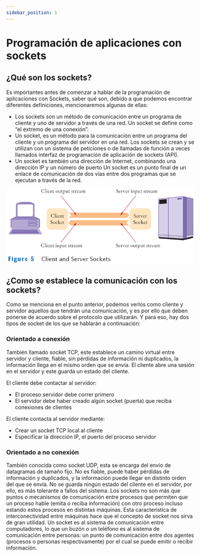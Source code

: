 ```yaml
---
sidebar_position: 1
---
```


# Programación de aplicaciones con sockets

## ¿Qué son los sockets?

Es importantes antes de comenzar a hablar de la programación de aplicaciones con Sockets, saber qué son, debido a que podemos encontrar diferentes definiciones, mencionaremos algunas de ellas: 

- Los sockets son un método de comunicación entre un programa de cliente y uno de servidor a través de una red. Un socket se define como “el extremo de una conexión”. 
- Un socket, es un método para la comunicación entre un programa del cliente y un programa del servidor en una red. Los sockets se crean y se utilizan con un sistema de peticiones o de llamadas de función a veces llamados interfaz de programación de aplicación de sockets (API). 
- Un socket es también una dirección de Internet, combinando una dirección IP y un número de puerto  Un socket es un punto final de un enlace de comunicación de dos vías entre dos programas que se ejecutan a través de la red.

![Docs Version Dropdown](/img/sockets-application-programming/sockets.png)

## ¿Como se establece la comunicación con los sockets?
Como se menciona en el punto anterior, podemos verlos como cliente y servidor aquellos que tendrán una comunicación, y es por ello que deben ponerse de acuerdo sobre el protocolo que utilizarán. Y para eso, hay dos tipos de socket de los que se hablarán a continuación:

### Orientado a conexión
También llamado socket TCP, este establece un camino virtual entre servidor y cliente, fiable, sin pérdidas de información ni duplicados, la información llega en el mismo orden que se envía. El cliente abre una sesión en el servidor y este guarda un estado del cliente.

El cliente debe contactar al servidor:

- El proceso servidor debe correr primero 
- El servidor debe haber creado algún socket (puerta) que reciba conexiones de clientes 

El cliente contacta al servidor mediante: 

- Crear un socket TCP local al cliente 
- Especificar la dirección IP, el puerto del proceso servidor

### Orientado a no conexión
También conocida como socket UDP, esta se encarga del envío de datagramas de tamaño fijo. No es fiable, puede haber pérdidas de información y duplicados, y la información puede llegar en distinto orden del que se envía. No se guarda ningún estado del cliente en el servidor, por ello, es más tolerante a fallos del sistema. 
Los sockets no son más que puntos o mecanismos de comunicación entre procesos que permiten que un proceso hable (emita o reciba información) con otro proceso incluso estando estos procesos en distintas máquinas. Esta característica de interconectividad entre máquinas hace que el concepto de socket nos sirva de gran utilidad.
Un socket es al sistema de comunicación entre computadores, lo que un buzón o un teléfono es al sistema de comunicación entre personas: un punto de comunicación entre dos agentes (procesos o personas respectivamente) por el cual se puede emitir o recibir información.
